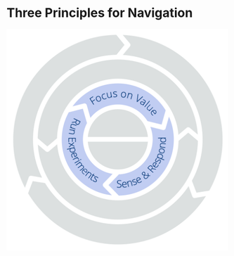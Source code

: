 [:menu-title]: # "Navigation"

# Three Principles for Navigation


![Three Principles for Navigation: Focus on Value | Sense & Respond | Run Experiments](img/csf/csf-light-navigation.png)
